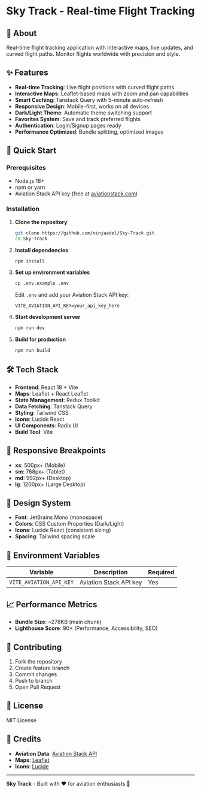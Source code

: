 # Sky Track - Real-time Flight Tracking

## 🛫 About
Real-time flight tracking application with interactive maps, live updates, and curved flight paths. Monitor flights worldwide with precision and style.

## ✨ Features
- **Real-time Tracking**: Live flight positions with curved flight paths
- **Interactive Maps**: Leaflet-based maps with zoom and pan capabilities  
- **Smart Caching**: Tanstack Query with 5-minute auto-refresh
- **Responsive Design**: Mobile-first, works on all devices
- **Dark/Light Theme**: Automatic theme switching support
- **Favorites System**: Save and track preferred flights
- **Authentication**: Login/Signup pages ready
- **Performance Optimized**: Bundle splitting, optimized images

## 🚀 Quick Start

### Prerequisites
- Node.js 18+ 
- npm or yarn
- Aviation Stack API key (free at [aviationstack.com](https://aviationstack.com/))

### Installation

1. **Clone the repository**
   ```bash
   git clone https://github.com/ninjaadel/Sky-Track.git
   cd Sky-Track
   ```

2. **Install dependencies**
   ```bash
   npm install
   ```

3. **Set up environment variables**
   ```bash
   cp .env.example .env
   ```
   
   Edit `.env` and add your Aviation Stack API key:
   ```env
   VITE_AVIATION_API_KEY=your_api_key_here
   ```

4. **Start development server**
   ```bash
   npm run dev
   ```

5. **Build for production**
   ```bash
   npm run build
   ```

## 🛠️ Tech Stack
- **Frontend**: React 18 + Vite
- **Maps**: Leaflet + React Leaflet  
- **State Management**: Redux Toolkit
- **Data Fetching**: Tanstack Query
- **Styling**: Tailwind CSS
- **Icons**: Lucide React
- **UI Components**: Radix UI
- **Build Tool**: Vite

## 📱 Responsive Breakpoints
- **xs**: 500px+ (Mobile)
- **sm**: 768px+ (Tablet)  
- **md**: 992px+ (Desktop)
- **lg**: 1200px+ (Large Desktop)

## 🎨 Design System
- **Font**: JetBrains Mono (monospace)
- **Colors**: CSS Custom Properties (Dark/Light)
- **Icons**: Lucide React (consistent sizing)
- **Spacing**: Tailwind spacing scale

## 🔐 Environment Variables
| Variable | Description | Required |
|----------|-------------|----------|
| `VITE_AVIATION_API_KEY` | Aviation Stack API key | Yes |

## 📈 Performance Metrics
- **Bundle Size**: ~278KB (main chunk)
- **Lighthouse Score**: 90+ (Performance, Accessibility, SEO)

## 🤝 Contributing
1. Fork the repository
2. Create feature branch
3. Commit changes
4. Push to branch
5. Open Pull Request

## 📄 License
MIT License

## 🙏 Credits
- **Aviation Data**: [Aviation Stack API](https://aviationstack.com/)
- **Maps**: [Leaflet](https://leafletjs.com/)
- **Icons**: [Lucide](https://lucide.dev/)

---

**Sky Track** - Built with ❤️ for aviation enthusiasts 🛫